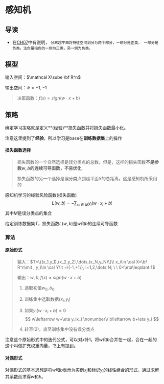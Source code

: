 # 感知机

## 导读

- 在[CH07](../CH07/README.md)中有说明， `分离超平面将特征空间划分为两个部分，一部分是正类， 一部分是负类。法向量指向的一侧为正类，另一侧为负类。`

## 模型

输入空间：$\mathcal X\sube \bf R^n$

输出空间：$\mathcal Y={+1,-1}$

> 决策函数：$f(x)=sign (w\cdot x+b)$

## 策略

确定学习策略就是定义**(经验)**损失函数并将损失函数最小化。

注意这里提到了**经验**，所以学习是base在**训练数据集**上的操作

#### 损失函数选择

> 损失函数的一个自然选择是误分类点的总数，但是，这样的损失函数**不是参数$w,b$的连续可导函数，不易优化**
>
> 损失函数的另一个选择是误分类点到超平面$S$的总距离，这是感知机所采用的

感知机学习的经验风险函数(损失函数)
$$
L(w,b)=-\sum_{x_i\in M}y_i(w\cdot x_i+b)
$$
其中$M$是误分类点的集合

给定训练数据集$T$，损失函数$L(w,b)$是$w$和$b$的连续可导函数

### 算法

#### 原始形式

> 输入：$T=\{(x_1,y_1),(x_2,y_2),\dots,(x_N,y_N)\}\\ x_i\in \cal X=\bf R^n\mit , y_i\in \cal Y\it =\{-1,+1\}, i=1,2,\dots,N; \ \ 0<\eta\leqslant 1$
>
> 输出：$w,b;f(x)=sign(w\cdot x+b)$
>
> 1. 选取初值$w_0,b_0$
>
> 1. 训练集中选取数据$(x_i,y_i)$
>
> 1. 如果$y_i(w\cdot x_i+b)\leqslant 0$
>    $$
>    w\leftarrow w+\eta y_ix_i \nonumber\\
>    b\leftarrow b+\eta y_i
>    $$
> 4. 转至(2)，直至训练集中没有误分类点

注意这个原始形式中的迭代公式，可以对$x​$补1，将$w​$和$b​$合并在一起，合在一起的这个叫做扩充权重向量，书上有提到。

#### 对偶形式

对偶形式的基本思想是将$w$和$b$表示为实例$x_i$和标记$y_i$的线性组合的形式，通过求解其系数而求得$w$和$b$。